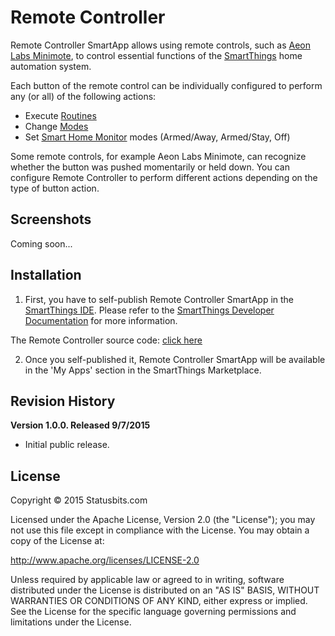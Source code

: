 Remote Controller
=================

Remote Controller SmartApp allows using remote controls, such as [Aeon Labs
Minimote](http://www.amazon.com/Aeon-Labs-DSA03202-v1-Minimote/dp/B00KU7ERAW/),
to control essential functions of the [SmartThings](http://www.smartthings.com)
home automation system.

Each button of the remote control can be individually configured to
perform any (or all) of the following actions:

* Execute [Routines](https://support.smartthings.com/hc/en-us/articles/205380034-Meet-Routines)
* Change [Modes](https://support.smartthings.com/hc/en-us/articles/200962880-How-Do-Modes-Work-)
* Set [Smart Home Monitor](https://support.smartthings.com/hc/en-us/articles/205380154-Meet-Smart-Home-Monitor)
modes (Armed/Away, Armed/Stay, Off)

Some remote controls, for example Aeon Labs Minimote, can recognize whether
the button was pushed momentarily or held down. You can configure Remote
Controller to perform different actions depending on the type of button
action.


Screenshots
-----------

Coming soon...


Installation
------------

1. First, you have to self-publish Remote Controller SmartApp in the
[SmartThings IDE](https://graph.api.smartthings.com). Please refer to the
[SmartThings Developer Documentation](http://docs.smartthings.com/en/latest/index.html)
for more information.

The Remote Controller source code: [click here](https://raw.githubusercontent.com/statusbits/smartthings/master/smartapps/statusbits/remote-controller.src/remote-controller.groovy)

2. Once you self-published it, Remote Controller SmartApp will be available in
the 'My Apps' section in the SmartThings Marketplace.


Revision History
----------------

**Version 1.0.0. Released 9/7/2015**
* Initial public release.


License
-------

Copyright © 2015 Statusbits.com

Licensed under the Apache License, Version 2.0 (the "License"); you may not
use this file except in compliance with the License. You may obtain a copy
of the License at:

<http://www.apache.org/licenses/LICENSE-2.0>

Unless required by applicable law or agreed to in writing, software
distributed under the License is distributed on an "AS IS" BASIS, WITHOUT
WARRANTIES OR CONDITIONS OF ANY KIND, either express or implied. See the
License  for the specific language governing permissions and limitations
under the License.
